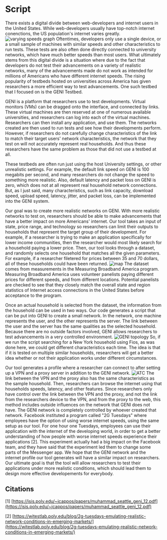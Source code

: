 # Script
 There exists a digital divide between web-developers and internet users in the United States. While web-developers usually have top-notch internet conenctions, the US population's internet varies greatly. ![varying speeds graph](https://github.com/csmithsalzberg/CodeRealisticTestbeds/blob/master/percentDLwithColor.png) Oftentimes, developers only use a single device, or a small sample of machines with similar speeds and other characteristics to run tests. These tests are also often done directly connected to university networks, which have much better speeds than most users. What ultimately stems from this digital divide is a situation where due to the fact that developers do not test their advancements on a variety of realistic networks, many of the advancements made do not work as intended for millions of Americans who have different internet speeds. The rising popularity of testbeds hosted on universities across America has given researchers a more efficient way to test advancements. One such testbed that I focused on is the GENI Testbed. 
 
 GENI is a platform that researchers use to test developments. Virtual monitors (VMs) can be dragged onto the interface, and connected by links. These virtual machines are then reserved at one of numerous available universities, and researchers can log into each of the virtual machines. Researchers can then install any application, and use them. The networks created are then used to run tests and see how their developments perform. However, if researchers do not carefully change characteristics of the link to match their target users' network characteristics, the network that they test on will not accurately represent real households. And thus these researchers have the same problem as those that did not use a testbed at all.
 
 These testbeds are often run just using the host University settings, or other unrealistic settings. For example, the default link speed on GENI is 100 megabits per second, and many researchers do not change the speed to something more realistic. Also, default latency and packet loss on GENI is zero, which does not at all represent real household network connections. But, as I just said, many characteristics, such as link capacity, download speed, upload speed, latency, jitter, and packet loss, can be implemented into the GENI system. 
 
 Our goal was to create more realistic networks on GENI. With more realistic networks to test on, researchers should be able to make advancements that have a better impact on more Americans' internet. Our tool takes an input of state, price range, and technology so researchers can limit their outputs to households that represent the target group of their development. For example, if a researcher is trying to make an application specifically for lower income communities, then the researcher would most likely search for a household paying a lower price. Then, our tool looks through a dataset, and randomly selects one household that matches all the given parameters. For example, if a researcher filetered for prices between 35 and 70 dollars, all of these households could have been returned. ![map](https://github.com/csmithsalzberg/CodeRealisticTestbeds/blob/master/justmap.PNG) The dataset comes from measurements in the Measuring Broadband America program. Measuring Broadband America uses volunteer panelists paying different prices for different speeds, and from different locations. Potential panelists are checked to see that they closely match the overall state and region statistics of Internet access connections in the United States before acceptance to the program.

Once an actual household is selected from the dataset, the information from the household can be used in two ways. Our code generates a script that can be put into GENI to create a small network. In the network, one machine represents the user, and the other represents the server. The link between the user and the server has the same qualities as the selected household. Because there are no outside factors involved, GENI allows researchers to test advancements in  a very controlled environment. ![GENI topology](https://github.com/csmithsalzberg/CodeRealisticTestbeds/blob/master/GENIposter.PNG) So, if we run the script searching for a New York household using Fios, as was done here, we could get different characteristics each time. The idea is that if it is tested on multiple similar households, researchers will get a better idea whether or not their application works under different circumstances.

Our tool generates a profile where a researcher can connect to after setting up a VPN and a proxy server in addition to the GENI network. ![ATC](https://github.com/csmithsalzberg/CodeRealisticTestbeds/blob/master/profiles.PNG) The link between the VPN and the proxy also has the same characteristics as the sample household. Then, researchers can browse the internet using that households speeds, latency, and other features. Since researchers only have control over the link between the VPN and the proxy, and not the link from the researchers device to the VPN, and from the proxy to the web, this method includes outside influences on the network that GENI does not have. The GENI network is completely controlled by whoever created that network. Facebook instituted a program called "2G Tuesdays" where employees have the option of using worse internet speeds, using the same setup as our tool. For one hour one Tuesdays, employees can use their application with the internet of the developing world, in order to get a better understanding of how people with worse internet speeds experience their applications [2]. This experiment actually had a big impact on the Facebook team, and they have said that the experiment led them to change some parts of the Messenger app. We hope that the GENI network and the internet profile our tool generates will have a similar impact on researchers. Our ultimate goal is that the tool will allow researchers to test their applications under more realistic conditions, which should lead them to design more effective developements for everybody.
 


## Citations
[1] [https://isis.poly.edu/~jcappos/papers/muhammad_seattle_geni_12.pdf](https://isis.poly.edu/~jcappos/papers/muhammad_seattle_geni_12.pdf)

[2] [https://witestlab.poly.edu/blog/2g-tuesdays-emulating-realistic-network-conditions-in-emerging-markets/](https://witestlab.poly.edu/blog/2g-tuesdays-emulating-realistic-network-conditions-in-emerging-markets/)

